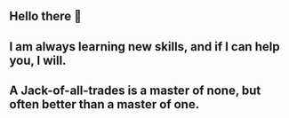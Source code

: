 ## Hello there 👋
## I am always learning new skills, and if I can help you, I will. 
## A Jack-of-all-trades is a master of none, but often better than a master of one.

<!--
**DADawkins-6694/DADawkins-6694** is a ✨ _special_ ✨ repository because its `README.md` (this file) appears on your GitHub profile.

Here are some ideas to get you started:

- 🔭 I’m currently working on ...
- 🌱 I’m currently learning ...
- 👯 I’m looking to collaborate on ...
- 🤔 I’m looking for help with ...
- 💬 Ask me about ...
- 📫 How to reach me: ...
- 😄 Pronouns: ...
- ⚡ Fun fact: ...
-->
